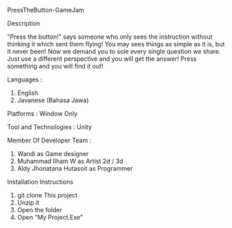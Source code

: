 PressTheButton-GameJam

Description 

"Press the button!" says someone who only sees the instruction without thinking it which sent them flying!  You may sees things as simple as it is, but it never been!  Now we demand you to sole every single question we share. Just use a different perspective and you will get the answer!  Press something and you will find it out!

Languages : 
  1. English
  2. Javanese (Bahasa Jawa)

Platforms : Window Only 

Tool and Technologies : Unity 

Member Of Developer Team : 
1. Wandi as Game designer
2. Muhammad Ilham W as Artist 2d / 3d
3. Aldy Jhonatana Hutasoit as Programmer

Installation Instructions
  1. git clone This project
  2. Unzip it
  3. Open the folder
  4. Open "My Project.Exe"
